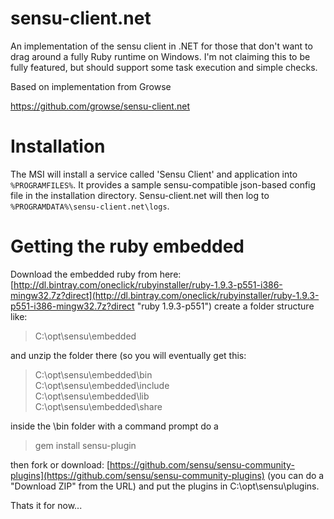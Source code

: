 sensu-client.net
================

An implementation of the sensu client in .NET for those that don't want to drag around a fully Ruby runtime on Windows. I'm not claiming this to be fully featured, but should support some task execution and simple checks.

Based on implementation from Growse

https://github.com/growse/sensu-client.net



Installation
============

The MSI will install a service called 'Sensu Client' and application into `%PROGRAMFILES%`. It provides a sample sensu-compatible json-based config file in the installation directory. Sensu-client.net will then log to `%PROGRAMDATA%\sensu-client.net\logs`.


Getting the ruby embedded
=========================

Download the embedded ruby from here:
[http://dl.bintray.com/oneclick/rubyinstaller/ruby-1.9.3-p551-i386-mingw32.7z?direct](http://dl.bintray.com/oneclick/rubyinstaller/ruby-1.9.3-p551-i386-mingw32.7z?direct "ruby 1.9.3-p551")
create a folder structure like: 
> C:\opt\sensu\embedded

and unzip the folder there (so you will eventually get this:

> C:\opt\sensu\embedded\bin <br>
> C:\opt\sensu\embedded\include<br>
> C:\opt\sensu\embedded\lib<br>
> C:\opt\sensu\embedded\share<br>

inside the \bin folder with a command prompt do a
> gem install sensu-plugin

then fork or download: [https://github.com/sensu/sensu-community-plugins](https://github.com/sensu/sensu-community-plugins)
(you can do a "Download ZIP" from the URL) and put the plugins in C:\opt\sensu\plugins.

Thats it for now...